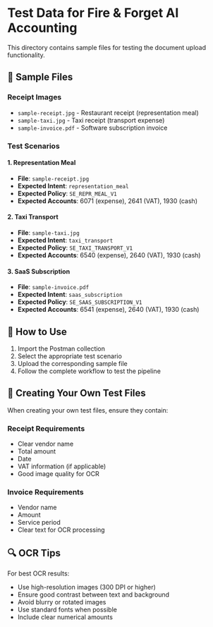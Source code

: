 # Test Data for Fire & Forget AI Accounting

This directory contains sample files for testing the document upload functionality.

## 📄 Sample Files

### Receipt Images
- `sample-receipt.jpg` - Restaurant receipt (representation meal)
- `sample-taxi.jpg` - Taxi receipt (transport expense)
- `sample-invoice.pdf` - Software subscription invoice

### Test Scenarios

#### 1. Representation Meal
- **File**: `sample-receipt.jpg`
- **Expected Intent**: `representation_meal`
- **Expected Policy**: `SE_REPR_MEAL_V1`
- **Expected Accounts**: 6071 (expense), 2641 (VAT), 1930 (cash)

#### 2. Taxi Transport
- **File**: `sample-taxi.jpg`
- **Expected Intent**: `taxi_transport`
- **Expected Policy**: `SE_TAXI_TRANSPORT_V1`
- **Expected Accounts**: 6540 (expense), 2640 (VAT), 1930 (cash)

#### 3. SaaS Subscription
- **File**: `sample-invoice.pdf`
- **Expected Intent**: `saas_subscription`
- **Expected Policy**: `SE_SAAS_SUBSCRIPTION_V1`
- **Expected Accounts**: 6541 (expense), 2640 (VAT), 1930 (cash)

## 🧪 How to Use

1. Import the Postman collection
2. Select the appropriate test scenario
3. Upload the corresponding sample file
4. Follow the complete workflow to test the pipeline

## 📝 Creating Your Own Test Files

When creating your own test files, ensure they contain:

### Receipt Requirements
- Clear vendor name
- Total amount
- Date
- VAT information (if applicable)
- Good image quality for OCR

### Invoice Requirements
- Vendor name
- Amount
- Service period
- Clear text for OCR processing

## 🔍 OCR Tips

For best OCR results:
- Use high-resolution images (300 DPI or higher)
- Ensure good contrast between text and background
- Avoid blurry or rotated images
- Use standard fonts when possible
- Include clear numerical amounts
